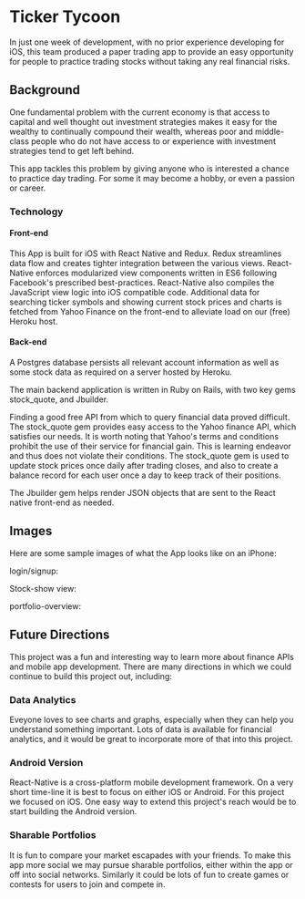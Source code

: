 # Ticker Tycoon

In just one week of development, with no prior experience developing for iOS, this team produced a paper trading app to provide an easy opportunity for people to practice trading stocks without taking any real financial risks.

## Background

One fundamental problem with the current economy is that access to capital and well thought out investment strategies makes it easy for the wealthy to continually compound their wealth, whereas poor and middle-class people who do not have access to or experience with investment strategies tend to get left behind.

This app tackles this problem by giving anyone who is interested a chance to practice day trading. For some it may become a hobby, or even a passion or career.

### Technology

#### Front-end

This App is built for iOS with React Native and Redux.
Redux streamlines data flow and creates tighter integration between the various views.
React-Native enforces modularized view components written in ES6 following Facebook's prescribed best-practices.
React-Native also compiles the JavaScript view logic into iOS compatible code.
Additional data for searching ticker symbols and showing current stock prices and charts is fetched from Yahoo Finance on the front-end to alleviate load on our (free) Heroku host.

#### Back-end

A Postgres database persists all relevant account information as well as some stock data as required on a server hosted by Heroku.

The main backend application is written in Ruby on Rails, with two key gems stock_quote, and Jbuilder.

Finding a good free API from which to query financial data proved difficult. The stock_quote gem provides easy access to the Yahoo finance API, which satisfies our needs. It is worth noting that Yahoo's terms and conditions prohibit the use of their service for financial gain. This is learning endeavor and thus does not violate their conditions. The stock_quote gem is used to update stock prices once daily after trading closes, and also to create a balance record for each user once a day to keep track of their positions.

The Jbuilder gem helps render JSON objects that are sent to the React native front-end as needed.

## Images

Here are some sample images of what the App looks like on an iPhone:

login/signup:

Stock-show view:

portfolio-overview:


## Future Directions

This project was a fun and interesting way to learn more about finance APIs and mobile app development. There are many directions in which we could continue to build this project out, including:

### Data Analytics

Eveyone loves to see charts and graphs, especially when they can help you understand something important. Lots of data is available for financial analytics, and it would be great to incorporate more of that into this project.

### Android Version

React-Native is a cross-platform mobile development framework. On a very short time-line it is best to focus on either iOS or Android. For this project we focused on iOS. One easy way to extend this project's reach would be to start building the Android version.

### Sharable Portfolios

It is fun to compare your market escapades with your friends. To make this app more social we may pursue sharable portfolios, either within the app or off into social networks. Similarly it could be lots of fun to create games or contests for users to join and compete in.
